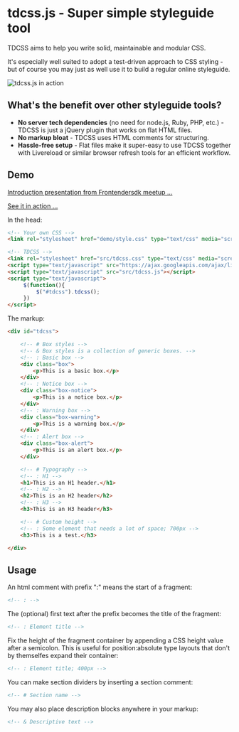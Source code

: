 tdcss.js - Super simple styleguide tool
================

TDCSS aims to help you write solid, maintainable and modular CSS.

It's especially well suited to adopt a test-driven approach to CSS styling - but of course you may just as well use it to build a regular online styleguide.

![tdcss.js in action](https://dl.dropbox.com/u/2886688/web/tdcss.js/demo/preview.png)

What's the benefit over other styleguide tools?
---
- **No server tech dependencies** (no need for node.js, Ruby, PHP, etc.) - TDCSS is just a jQuery plugin that works on flat HTML files.
- **No markup bloat** - TDCSS uses HTML comments for structuring.
- **Hassle-free setup** - Flat files make it super-easy to use TDCSS together with Livereload or similar browser refresh tools for an efficient workflow.

Demo
---
[Introduction presentation from Frontendersdk meetup ...](http://prezi.com/piifihs2ohet/test-driven-css/ "A prezi")

[See it in action ...](https://dl.dropbox.com/u/2886688/web/tdcss.js/index.html "TDCSS.js demo")

In the head:
```html
<!-- Your own CSS -->
<link rel="stylesheet" href="demo/style.css" type="text/css" media="screen">

<!-- TDCSS -->
<link rel="stylesheet" href="src/tdcss.css" type="text/css" media="screen">
<script type="text/javascript" src="https://ajax.googleapis.com/ajax/libs/jquery/1.8.1/jquery.min.js"></script>
<script type="text/javascript" src="src/tdcss.js"></script>
<script type="text/javascript">
     $(function(){
         $("#tdcss").tdcss();
     })
</script>
```

The markup:
```html
<div id="tdcss">

	<!-- # Box styles -->
	<!-- & Box styles is a collection of generic boxes. -->
	<!-- : Basic box -->
	<div class="box">
	    <p>This is a basic box.</p>
	</div>
	<!-- : Notice box -->
	<div class="box-notice">
	    <p>This is a notice box.</p>
	</div>
	<!-- : Warning box -->
	<div class="box-warning">
	    <p>This is a warning box.</p>
	</div>
	<!-- : Alert box -->
	<div class="box-alert">
	    <p>This is an alert box.</p>
	</div>

	<!-- # Typography -->
	<!-- : H1 -->
	<h1>This is an H1 header.</h1>
	<!-- : H2 -->
	<h2>This is an H2 header</h2>
	<!-- : H3 -->
	<h3>This is an H3 header</h3>

	<!-- # Custom height -->
	<!-- : Some element that needs a lot of space; 700px -->
	<h3>This is a test.</h3>

</div>
```


Usage
---

An html comment with prefix ":" means the start of a fragment:
```html
<!-- : -->
```

The (optional) first text after the prefix becomes the title of the fragment:
```html
<!-- : Element title -->
```

Fix the height of the fragment container by appending a CSS height value after a semicolon.
This is useful for position:absolute type layouts that don't by themselfes expand their container:
```html
<!-- : Element title; 400px -->
```

You can make section dividers by inserting a section comment:
```html
<!-- # Section name -->
```

You may also place description blocks anywhere in your markup:
```html
<!-- & Descriptive text -->
```
